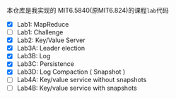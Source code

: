本仓库是我实现的 MIT6.5840(原MIT6.824)的课程`lab`代码
- [x] Lab1: MapReduce
- [ ] Lab1: Challenge
- [x] Lab2: Key/Value Server
- [x] Lab3A: Leader election
- [x] Lab3B: Log
- [x] Lab3C: Persistence
- [x] Lab3D: Log Compaction ( Snapshot )
- [ ] Lab4A: Key/value service without snapshots
- [ ] Lab4B: Key/value service with snapshots
